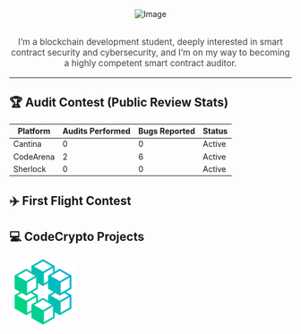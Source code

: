 
<div align="center">

  <!-- Your existing hero image -->
  <img src="https://github.com/user-attachments/assets/642ff2aa-4ca0-41ac-b287-a75fe4e2d53c" alt="Image" width="70%" height="60%"/>
  <br><br>
  <p style="max-width:800px; font-size:1.1em; color:#444;">
    I’m a blockchain development student, deeply interested in smart contract security and cybersecurity,  
    and I’m on my way to becoming a highly competent smart contract auditor.
  </p>
</div>

---

## 🏆 Audit Contest (Public Review Stats)

| Platform   | Audits Performed | Bugs Reported | Status  |
| ---------- | ---------------- | ------------- | ------- |
| Cantina    |  0               | 0             | Active  |
| CodeArena  |  2               | 6             | Active  |
| Sherlock   |  0               | 0             | Active  |


## ✈️ First Flight Contest


## 💻 CodeCrypto Projects

<p align="left"> 
  <a href="https://github.com/rubencrxz/web25-besu-2025"> 
    <img src="assets/CodeCrypto_logo1_420x420.png" alt="CodeCrypto Logo" width="120" /> 
  </a> 
</p>



